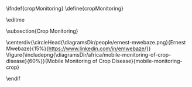 \ifndef{cropMonitoring}
\define{cropMonitoring}

\editme

\subsection{Crop Monitoring}

\centerdiv{\circleHead{\diagramsDir/people/ernest-mwebaze.png}{Ernest Mwebaze}{15%}{https://www.linkedin.com/in/emwebaze/}}
\figure{\includepng{\diagramsDir/africa/mobile-monitoring-of-crop-disease}{60%}}{Mobile Monitoring of Crop Disease}{mobile-monitoring-crop}


\endif
